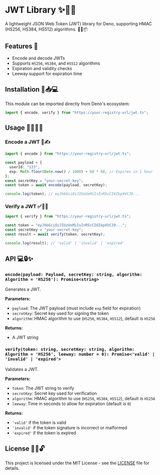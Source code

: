 # JWT Library ✨🚀🎉

A lightweight JSON Web Token (JWT) library for Deno, supporting HMAC (HS256, HS384, HS512) algorithms. 🔐💡📦

## Features 🌟
- Encode and decode JWTs
- Supports `HS256`, `HS384`, and `HS512` algorithms
- Expiration and validity checks
- Leeway support for expiration time

## Installation 🔧📥💻
This module can be imported directly from Deno's ecosystem:

```typescript
import { encode, verify } from "https://your-registry-url/jwt.ts";
```

## Usage 🎯👨‍💻🎉

### Encode a JWT 🔑✍️
```typescript
import { encode } from "https://your-registry-url/jwt.ts";

const payload = {
  userId: "123",
  exp: Math.floor(Date.now() / 1000) + 60 * 60, // Expires in 1 hour
};
const secretKey = "your-secret-key";
const token = await encode(payload, secretKey);

console.log(token); // eyJhbGciOiJIUzUxMiIsInR5cCI6IkpXVCJ9...
```

### Verify a JWT ✅🔎💥
```typescript
import { verify } from "https://your-registry-url/jwt.ts";

const token = "eyJhbGciOiJIUzUxMiIsInR5cCI6IkpXVCJ9...";
const secretKey = "your-secret-key";
const result = await verify(token, secretKey);

console.log(result); // 'valid' | 'invalid' | 'expired'
```

## API 💻🔒✨

### `encode(payload: Payload, secretKey: string, algorithm: Algorithm = 'HS256'): Promise<string>`
Generates a JWT.

**Parameters:**
- `payload`: The JWT payload (must include `exp` field for expiration)
- `secretKey`: Secret key used for signing the token
- `algorithm`: HMAC algorithm to use (`HS256`, `HS384`, `HS512`), default is `HS256`

**Returns:**
- A JWT string

### `verify(token: string, secretKey: string, algorithm: Algorithm = 'HS256', leeway: number = 0): Promise<'valid' | 'invalid' | 'expired'>`
Validates a JWT.

**Parameters:**
- `token`: The JWT string to verify
- `secretKey`: Secret key used for verification
- `algorithm`: HMAC algorithm to use (`HS256`, `HS384`, `HS512`), default is `HS256`
- `leeway`: Time in seconds to allow for expiration (default is `0`)

**Returns:**
- `'valid'` if the token is valid
- `'invalid'` if the token signature is incorrect or malformed
- `'expired'` if the token is expired

## License 📜✨🔓

This project is licensed under the MIT License - see the [LICENSE](./LICENSE) file for details.
